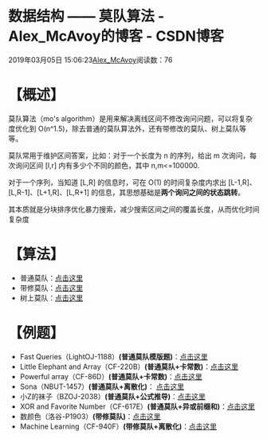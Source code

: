 # 数据结构 —— 莫队算法 - Alex_McAvoy的博客 - CSDN博客





2019年03月05日 15:06:23[Alex_McAvoy](https://me.csdn.net/u011815404)阅读数：76








# 【概述】

莫队算法（mo's algorithm）是用来解决离线区间不修改询问问题，可以将复杂度优化到 O(n^1.5)，除去普通的莫队算法外，还有带修改的莫队、树上莫队等等。

莫队常用于维护区间答案，比如：对于一个长度为 n 的序列，给出 m 次询问，每次询问区间 [l,r] 内有多少个不同的颜色，其中 n,m<=100000.

对于一个序列，当知道 [L,R] 的信息时，可在 O(1) 的时间复杂度内求出 [L-1,R]、[L,R-1]、[L+1,R]、[L,R+1] 的信息，其思想基础是**两个询问之间的状态跳转**。

其本质就是分块排序优化暴力搜索，减少搜索区间之间的覆盖长度，从而优化时间复杂度

# 【算法】
- 普通莫队：[点击这里](https://blog.csdn.net/u011815404/article/details/88317786)
- 带修莫队：[点击这里](https://blog.csdn.net/u011815404/article/details/88317833)
- 树上莫队：[点击这里](https://blog.csdn.net/u011815404/article/details/88363673)

# 【例题】
- Fast Queries（LightOJ-1188）**(普通莫队模版题)**：[点击这里](https://blog.csdn.net/u011815404/article/details/88208417)
- Little Elephant and Array（CF-220B）**(普通莫队+卡常数)**：[点击这里](https://blog.csdn.net/u011815404/article/details/88215634)
- Powerful array（CF-86D）**(普通莫队+卡常数)**：[点击这里](https://blog.csdn.net/u011815404/article/details/88211916)
- Sona（NBUT-1457）**(普通莫队+离散化)**： [点击这里](https://blog.csdn.net/u011815404/article/details/88216387)
- 小Z的袜子（BZOJ-2038）**(普通莫队+公式推导)**：[点击这里](https://blog.csdn.net/u011815404/article/details/88189565)
- XOR and Favorite Number（CF-617E）**(普通莫队+异或前缀和)**：[点击这里](https://blog.csdn.net/u011815404/article/details/88213756)
- 数颜色（洛谷-P1903）**(带修莫队)**：[点击这里](https://blog.csdn.net/u011815404/article/details/88317597)
- Machine Learning（CF-940F）**(带修莫队+离散化)**：[点击这里](https://blog.csdn.net/u011815404/article/details/88317448)



